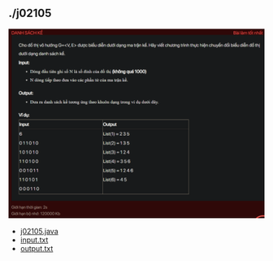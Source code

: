 ## ./j02105
![alt text](image.png)

- [j02105.java](j02105.java)
- [input.txt](input.txt)
- [output.txt](output.txt)
